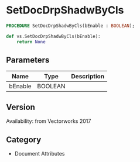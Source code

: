 # SetDocDrpShadwByCls

```pascal
PROCEDURE SetDocDrpShadwByCls(bEnable : BOOLEAN);
```

```python
def vs.SetDocDrpShadwByCls(bEnable):
    return None
```

## Parameters
|Name|Type|Description|
|---|---|---|
|bEnable|BOOLEAN|   |

## Version
Availability: from Vectorworks 2017

## Category
* Document Attributes

